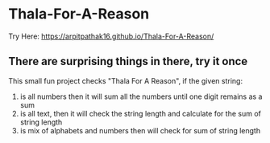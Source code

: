 # Thala-For-A-Reason
Try Here: https://arpitpathak16.github.io/Thala-For-A-Reason/

## There are surprising things in there, try it once 
This small fun project checks "Thala For A Reason", if the given string:
1. is all numbers then it will sum all the numbers until one digit remains as a sum
2. is all text, then it will check the string length and calculate for the sum of string length
3. is mix of alphabets and numbers then will check for sum of string length

